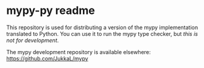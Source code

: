 mypy-py readme
==============

This repository is used for distributing a version of the mypy implementation
translated to Python.  You can use it to run the mypy type
checker, but
*this is not for development*.

The mypy development repository is available elsewhere: https://github.com/JukkaL/mypy
